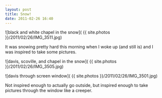 ```yaml
---
layout: post
title: Snow!
date: 2011-02-26 16:40
---
```


![black and white chapel in the snow]( {{ site.photos }}/2011/02/26/IMG_3511.jpg)

It was snowing pretty hard this morning when I woke up (and still is) and I was inspired to take some pictures.

![davis, scoville, and chapel in the snow]( {{ site.photos }}/2011/02/26/IMG_3505.jpg)

![davis through screen window]( {{ site.photos }}/2011/02/26/IMG_3501.jpg)

Not inspired enough to actually go outside, but inspired enough to take pictures through the window like a creeper.
